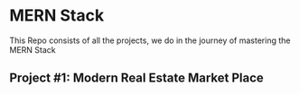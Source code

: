 # MERN Stack

This Repo consists of all the projects, we do in the journey of mastering the MERN Stack

## Project #1: Modern Real Estate Market Place 
